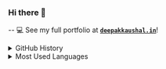 
### Hi there 👋




-- 💻 See my full portfolio at **[`deepakkaushal.in`](https://deepakkaushal.in)**!
<br>

<div>
<details>
  <summary>GitHub History</summary>
  <p><img align="center" src="https://github-readme-streak-stats.herokuapp.com/?user=deepak3211&" alt="deepak3211" /></p>

</details>
</div>

<div>
<details>
  <summary>Most Used Languages</summary>

<p><img align="center" src="https://github-readme-stats.vercel.app/api/top-langs?username=deepak3211&show_icons=true&locale=en&layout=compact" alt="deepak3211" /></p>
</details>
</div>
